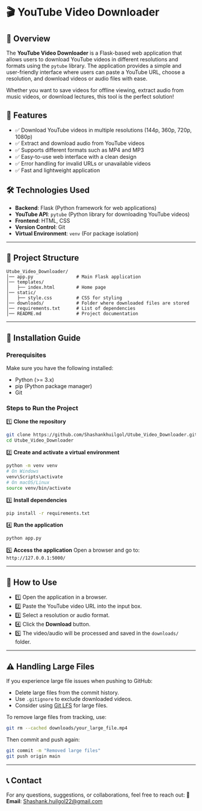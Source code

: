 # 🎬 YouTube Video Downloader

## 📌 Overview
The **YouTube Video Downloader** is a Flask-based web application that allows users to download YouTube videos in different resolutions and formats using the `pytube` library. The application provides a simple and user-friendly interface where users can paste a YouTube URL, choose a resolution, and download videos or audio files with ease.

Whether you want to save videos for offline viewing, extract audio from music videos, or download lectures, this tool is the perfect solution!

## 🚀 Features

- ✅ Download YouTube videos in multiple resolutions (144p, 360p, 720p, 1080p)
- ✅ Extract and download audio from YouTube videos
- ✅ Supports different formats such as MP4 and MP3
- ✅ Easy-to-use web interface with a clean design
- ✅ Error handling for invalid URLs or unavailable videos
- ✅ Fast and lightweight application


## 🛠️ Technologies Used
- **Backend**: Flask (Python framework for web applications)
- **YouTube API**: `pytube` (Python library for downloading YouTube videos)
- **Frontend**: HTML, CSS
- **Version Control**: Git
- **Virtual Environment**: `venv` (For package isolation)

---

## 📂 Project Structure
```
Utube_Video_Downloader/
│── app.py                # Main Flask application
│── templates/
│   ├── index.html        # Home page
│── static/
│   ├── style.css         # CSS for styling
│── downloads/            # Folder where downloaded files are stored
│── requirements.txt      # List of dependencies
│── README.md             # Project documentation
```

---

## 🔧 Installation Guide
### Prerequisites
Make sure you have the following installed:
- Python (>= 3.x)
- pip (Python package manager)
- Git

### Steps to Run the Project
1️⃣ **Clone the repository**
```bash
git clone https://github.com/Shashankhuilgol/Utube_Video_Downloader.git
cd Utube_Video_Downloader
```

2️⃣ **Create and activate a virtual environment**
```bash
python -m venv venv
# On Windows
venv\Scripts\activate
# On macOS/Linux
source venv/bin/activate
```

3️⃣ **Install dependencies**
```bash
pip install -r requirements.txt
```

4️⃣ **Run the application**
```bash
python app.py
```

5️⃣ **Access the application**
Open a browser and go to: `http://127.0.0.1:5000/`

---

## 🎯 How to Use
- 1️⃣ Open the application in a browser.
- 2️⃣ Paste the YouTube video URL into the input box.
- 3️⃣ Select a resolution or audio format.
- 4️⃣ Click the **Download** button.
- 5️⃣ The video/audio will be processed and saved in the `downloads/` folder.

---

## ⚠️ Handling Large Files
If you experience large file issues when pushing to GitHub:
- Delete large files from the commit history.
- Use `.gitignore` to exclude downloaded videos.
- Consider using [Git LFS](https://git-lfs.github.com/) for large files.

To remove large files from tracking, use:
```bash
git rm --cached downloads/your_large_file.mp4
```
Then commit and push again:
```bash
git commit -m "Removed large files"
git push origin main
```

---




## 📞 Contact
For any questions, suggestions, or collaborations, feel free to reach out:
📧 **Email**: Shashank.huilgol22@gmail.com 




